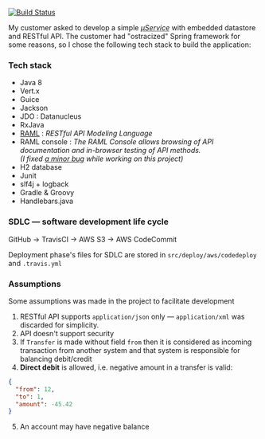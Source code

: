 [![Build Status](https://travis-ci.org/denis-kalinin/vertx-h2-jdo.svg?branch=master)](https://travis-ci.org/denis-kalinin/vertx-h2-jdo)

My customer asked to develop a simple <acronym title="microservice">_&mu;Service_</acronym> with embedded datastore and RESTful API. 
The customer had "ostracized" Spring framework for some reasons, so I chose the following tech stack to build the application:
### Tech stack
- Java 8
- Vert.x
- Guice
- Jackson
- JDO : Datanucleus
- RxJava
- [RAML](http://raml.org) : _RESTful API Modeling Language_
- RAML console : _The RAML Console allows browsing of API documentation and in-browser testing of API methods._
<br />_(I fixed [a minor bug](https://github.com/mulesoft/api-console/pull/296) while working on this project)_
- H2 database
- Junit
- slf4j + logback
- Gradle & Groovy
- Handlebars.java

### SDLC &mdash; software development life cycle
GitHub &#x2192; TravisCI &#x2192; AWS S3 &#x2192; AWS CodeCommit

Deployment phase's files for SDLC are stored in `src/deploy/aws/codedeploy` and `.travis.yml`

### Assumptions
Some assumptions was made in the project to facilitate development

1. RESTful API supports `application/json` only &mdash; `application/xml` was discarded for simplicity.
2. API doesn't support security
3. If `Transfer` is made without field `from` then it is considered as incoming transaction from another system and that system is responsible for balancing debit/credit
4. **Direct debit** is allowed, i.e. negative amount in a transfer is valid:
```json
{
  "from": 12,
  "to": 1,
  "amount": -45.42
}
```
5. An account may have negative balance
